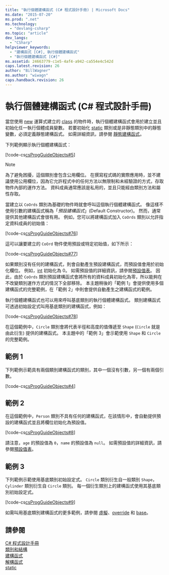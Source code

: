 ```yaml
---
title: "執行個體建構函式 (C# 程式設計手冊) | Microsoft Docs"
ms.date: "2015-07-20"
ms.prod: ".net"
ms.technology: 
  - "devlang-csharp"
ms.topic: "article"
dev_langs: 
  - "CSharp"
helpviewer_keywords: 
  - "建構函式 [C#], 執行個體建構函式"
  - "執行個體建構函式 [C#]"
ms.assetid: 24663779-c1e5-4af4-a942-ca554e4c542d
caps.latest.revision: 26
author: "BillWagner"
ms.author: "wiwagn"
caps.handback.revision: 26
---
```

# 執行個體建構函式 (C# 程式設計手冊)
當您使用 [new](../../../csharp/language-reference/keywords/new.md) 運算式建立的 [class](../../../csharp/language-reference/keywords/class.md) 的物件時，執行個體建構函式會用於建立並且初始化任一執行個體成員變數。  若要初始化 [static](../../../csharp/language-reference/keywords/static.md) 類別或是非靜態類別中的靜態變數，必須定義靜態建構函式。  如需詳細資訊，請參閱 [靜態建構函式](../../../csharp/programming-guide/classes-and-structs/static-constructors.md)。  
  
 下列範例顯示執行個體建構函式：  
  
 [!code-cs[csProgGuideObjects#5](../../../csharp/programming-guide/classes-and-structs/codesnippet/csharp/instance-constructors_1.cs)]  
  
> [!NOTE]
>  為了避免困擾，這個類別會包含公用欄位。  在撰寫程式碼的實際應用時，並不建議使用公用欄位，因為它允許程式中的任何方法以無限制和未經驗證的方式，存取物件內部的運作方法。  資料成員通常應該是私用的，並且只能經由類別方法和屬性存取。  
  
 當建立以 `CoOrds` 類別為基礎的物件時就會呼叫這個執行個體建構函式。  像這樣不使用引數的建構函式稱為「*預設建構函式*」\(Default Constructor\)。  然而，通常提供其他建構函式會很有用。  例如，您可以將建構函式加入 `CoOrds` 類別以允許指定資料成員的初始值：  
  
 [!code-cs[csProgGuideObjects#76](../../../csharp/programming-guide/classes-and-structs/codesnippet/csharp/instance-constructors_2.cs)]  
  
 這可以讓要建立的 `CoOrd` 物件使用預設或特定初始值，如下所示：  
  
 [!code-cs[csProgGuideObjects#77](../../../csharp/programming-guide/classes-and-structs/codesnippet/csharp/instance-constructors_3.cs)]  
  
 如果類別沒有任何的建構函式，則會自動產生預設建構函式，而預設值會用於初始化欄位。  例如，[int](../../../csharp/language-reference/keywords/int.md) 初始化為 0。  如需預設值的詳細資訊，請參閱[預設值表](../../../csharp/language-reference/keywords/default-values-table.md)。  因此，由於 `CoOrds` 類別預設建構函式會將所有的資料成員初始化為零，所以能夠在不改變類別運作方式的情況下全部移除。  本主題稍後的「範例 1」會提供使用多個建構函式的完整範例，在「範例 2」中則會提供自動產生之建構函式的範例。  
  
 執行個體建構函式也可以用來呼叫基底類別的執行個體建構函式。  類別建構函式可透過初始設定式叫用基底類別的建構函式，例如：  
  
 [!code-cs[csProgGuideObjects#78](../../../csharp/programming-guide/classes-and-structs/codesnippet/csharp/instance-constructors_4.cs)]  
  
 在這個範例中，`Circle` 類別會將代表半徑和高度的值傳遞至 `Shape` \(`Circle` 就是由此衍生\) 提供的建構函式。  本主題中的「範例 3」會示範使用 `Shape` 和 `Circle` 的完整範例。  
  
## 範例 1  
 下列範例示範具有兩個類別建構函式的類別，其中一個沒有引數，另一個有兩個引數。  
  
 [!code-cs[csProgGuideObjects#4](../../../csharp/programming-guide/classes-and-structs/codesnippet/csharp/instance-constructors_5.cs)]  
  
## 範例 2  
 在這個範例中，`Person` 類別不具有任何的建構函式，在該情形中，會自動提供預設的建構函式並且將欄位初始化為預設值。  
  
 [!code-cs[csProgGuideObjects#8](../../../csharp/programming-guide/classes-and-structs/codesnippet/csharp/instance-constructors_6.cs)]  
  
 請注意，`age` 的預設值為 `0`，`name` 的預設值為 `null`。  如需預設值的詳細資訊，請參閱[預設值表](../../../csharp/language-reference/keywords/default-values-table.md)。  
  
## 範例 3  
 下列範例示範使用基底類別初始設定式。  `Circle` 類別衍生自一般類別 `Shape`，`Cylinder` 類別衍生自 `Circle` 類別。  每一個衍生類別上的建構函式使用其基底類別初始設定式。  
  
 [!code-cs[csProgGuideObjects#9](../../../csharp/programming-guide/classes-and-structs/codesnippet/csharp/instance-constructors_7.cs)]  
  
 如需叫用基底類別建構函式的更多範例，請參閱 [虛擬](../../../csharp/language-reference/keywords/virtual.md)、[override](../../../csharp/language-reference/keywords/override.md) 和 [base](../../../csharp/language-reference/keywords/base.md)。  
  
## 請參閱  
 [C\# 程式設計手冊](../../../csharp/programming-guide/index.md)   
 [類別和結構](../../../csharp/programming-guide/classes-and-structs/index.md)   
 [建構函式](../../../csharp/programming-guide/classes-and-structs/constructors.md)   
 [解構函式](../../../csharp/programming-guide/classes-and-structs/destructors.md)   
 [static](../../../csharp/language-reference/keywords/static.md)